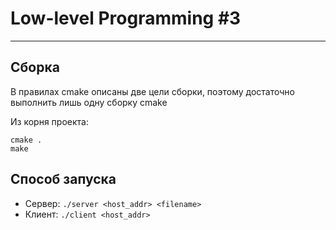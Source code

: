 # Low-level Programming #3
___

## Сборка
В правилах cmake описаны две цели сборки, поэтому достаточно выполнить лишь одну сборку cmake

Из корня проекта:
```
cmake .
make
```

## Способ запуска

* Сервер: ```./server <host_addr> <filename>```
* Клиент: ```./client <host_addr>```
